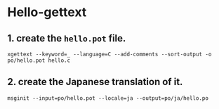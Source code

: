 # Hello-gettext

## 1. create the `hello.pot` file.

``` shell
xgettext --keyword=_ --language=C --add-comments --sort-output -o po/hello.pot hello.c
```
## 2. create the Japanese translation of it.

``` shell
msginit --input=po/hello.pot --locale=ja --output=po/ja/hello.po
```
